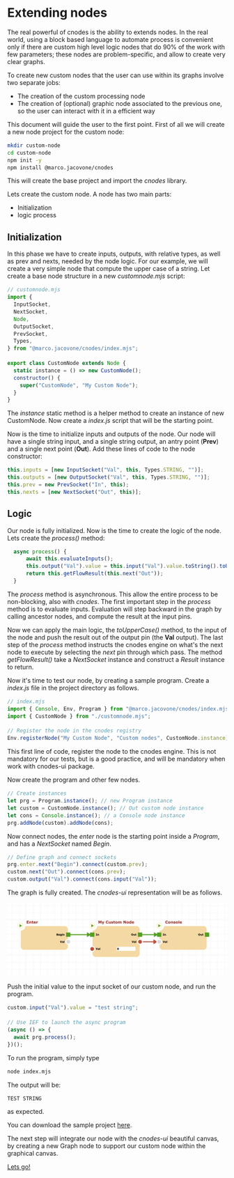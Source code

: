 # Extending nodes

The real powerful of cnodes is the ability to extends nodes. In the real world, using a block based language to automate process is convenient only if there are custom high level logic nodes that do 90% of the work with few parameters; these nodes are problem-specific, and allow to create very clear graphs.

To create new custom nodes that the user can use within its graphs involve two separate jobs:

- The creation of the custom processing node
- The creation of (optional) graphic node associated to the previous one, so the user can interact with it in a efficient way

This document will guide the user to the first point.
First of all we will create a new node project for the custom node:

```bash
mkdir custom-node
cd custom-node
npm init -y
npm install @marco.jacovone/cnodes
```

This will create the base project and import the _cnodes_ library.

Lets create the custom node. A node has two main parts:

- Initialization
- logic process

## Initialization

In this phase we have to create inputs, outputs, with relative types, as well as prev and nexts, needed by the node logic. For our example, we will create a very simple node that compute the upper case of a string.
Let create a base node structure in a new _customnode.mjs_ script:

```js
// customnode.mjs
import {
  InputSocket,
  NextSocket,
  Node,
  OutputSocket,
  PrevSocket,
  Types,
} from "@marco.jacovone/cnodes/index.mjs";

export class CustomNode extends Node {
  static instance = () => new CustomNode();
  constructor() {
    super("CustomNode", "My Custom Node");
  }
}
```

The _instance_ static method is a helper method to create an instance of new CustomNode.
Now create a _index.js_ script that will be the starting point.

Now is the time to initialize inputs and outputs of the node. Our node will have a single string input, and a single string output, an antry point (**Prev**) and a single next point (**Out**).
Add these lines of code to the node constructor:

```js
this.inputs = [new InputSocket("Val", this, Types.STRING, "")];
this.outputs = [new OutputSocket("Val", this, Types.STRING, "")];
this.prev = new PrevSocket("In", this);
this.nexts = [new NextSocket("Out", this)];
```

## Logic

Our node is fully initialized. Now is the time to create the logic of the node. Lets create the _process()_ method:

```js
  async process() {
      await this.evaluateInputs();
      this.output("Val").value = this.input("Val").value.toString().toUpperCase();
      return this.getFlowResult(this.next("Out"));
  }
```

The _process_ method is asynchronous. This allow the entire process to be non-blocking, also with _cnodes_. The first important step in the _process_ method is to evaluate inputs. Evaluation will step backward in the graph by calling ancestor nodes, and compute the result at the input pins.

Now we can apply the main logic, the _toUpperCase()_ method, to the input of the node and push the result out of the output pin (the **Val** output). The last step of the _process_ method instructs the cnodes engine on what's the next node to execute by selecting the _next_ pin through which pass. The method _getFlowResult()_ take a _NextSocket_ instance and construct a _Result_ instance to return.

Now it's time to test our node, by creating a sample program.
Create a _index.js_ file in the project directory as follows.

```js
// index.mjs
import { Console, Env, Program } from "@marco.jacovone/cnodes/index.mjs";
import { CustomNode } from "./customnode.mjs";

// Register the node in the cnodes registry
Env.registerNode("My Custom Node", "Custom nodes", CustomNode.instance);
```

This first line of code, register the node to the cnodes engine. This is not mandatory for our tests, but is a good practice, and will be mandatory when work with cnodes-ui package.

Now create the program and other few nodes.

```js
// Create instances
let prg = Program.instance(); // new Program instance
let custom = CustomNode.instance(); // Out custom node instance
let cons = Console.instance(); // a Console node instance
prg.addNode(custom).addNode(cons);
```

Now connect nodes, the _enter_ node is the starting point inside a _Program_, and has a _NextSocket_ named _Begin_.

```js
// Define graph and connect sockets
prg.enter.next("Begin").connect(custom.prev);
custom.next("Out").connect(cons.prev);
custom.output("Val").connect(cons.input("Val"));
```

The graph is fully created. The _cnodes-ui_ representation will be as follows.

![The graph](./images/graph.png)

Push the initial value to the input socket of our custom node, and run the program.

```js
custom.input("Val").value = "test string";

// Use IEF to launch the async program
(async () => {
  await prg.process();
})();
```

To run the program, simply type

```bash
node index.mjs
```

The output will be:

```bash
TEST STRING
```

as expected.

You can download the sample project [here](./downloads/custom-node.zip).

The next step will integrate our node with the _cnodes-ui_ beautiful canvas, by creating a new Graph node to support our custom node within the graphical canvas.

[Lets go!](../custom-canvas-nodes/CUSTOM-CANVAS-NODES.md)
